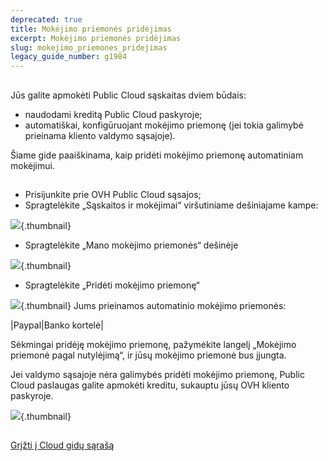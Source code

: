 ```yaml
---
deprecated: true
title: Mokėjimo priemonės pridėjimas
excerpt: Mokėjimo priemonės pridėjimas
slug: mokejimo_priemones_pridejimas
legacy_guide_number: g1984
---
```



## 
Jūs galite apmokėti Public Cloud sąskaitas dviem būdais:

- naudodami kreditą Public Cloud paskyroje;
- automatiškai, konfigūruojant mokėjimo priemonę (jei tokia galimybė prieinama kliento valdymo sąsajoje).


Šiame gide paaiškinama, kaip pridėti mokėjimo priemonę automatiniam mokėjimui.


## 

- Prisijunkite prie OVH Public Cloud sąsajos;
- Spragtelėkite „Sąskaitos ir mokėjimai“ viršutiniame dešiniajame kampe:



![](images/img_3235.jpg){.thumbnail}

- Spragtelėkite „Mano mokėjimo priemonės“ dešinėje



![](images/img_3236.jpg){.thumbnail}

- Spragtelėkite „Pridėti mokėjimo priemonę“



![](images/img_3237.jpg){.thumbnail}
Jums prieinamos automatinio mokėjimo priemonės:

|Paypal|Banko kortelė|


Sėkmingai pridėję mokėjimo priemonę, pažymėkite langelį „Mokėjimo priemonė pagal nutylėjimą“, ir jūsų mokėjimo priemonė bus įjungta.

Jei valdymo sąsajoje nėra galimybės pridėti mokėjimo priemonę, Public Cloud paslaugas galite apmokėti kreditu, sukauptu jūsų OVH kliento paskyroje.

![](images/img_3238.jpg){.thumbnail}


## 
[Grįžti į Cloud gidų sąrašą]({legacy}1785)

